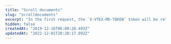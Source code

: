 ```yaml
---
title: "Scroll documents"
slug: "scrolldocuments"
excerpt: "In the first request, the `X-VTEX-MD-TOKEN` token will be returned in the header. This token must be passed to the next request in the query string `_token` parameter. The token has a timeout of 10 minutes, which refreshes after each request.\r\n\r\nAfter the token is obtained it is no longer necessary to send the filter or document size per page parameters. You only need to resend the token until the document collection is empty.\n\r\n\r> Avoid sending too many requests with wildcards (`*`) in the search parameters or that use the `keyword` parameter. This may lead to this endpoint being temporarily blocked for your account. If this happens you will receive an error with status code `429`.\r\n\r\n## Request examples\r\n\r\nFirst request:\r\n```\r\n/dataentities/Client/scroll?isCluster=true&_size=250&_fields=email,firstName\r\n```\r\n\r\nRetrieve the token in the header `X-VTEX-MD-TOKEN` from the first request's response and use it to make the next requests.\r\n\r\nSubsequent requests:\r\n```\r\n/dataentities/Client/scroll?_token={tokenValueExample}\r\n```"
hidden: false
createdAt: "2019-12-16T06:09:28.493Z"
updatedAt: "2022-12-01T20:20:17.092Z"
---
```

